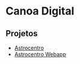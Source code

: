 # Canoa Digital

## Projetos
- [Astrocentro](astrocentro.md)
- [Astrocentro Webapp](astrocentro-webapp.md)
